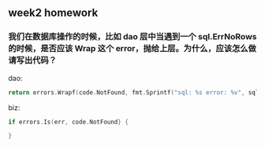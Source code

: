 ## week2 homework

### 我们在数据库操作的时候，比如 dao 层中当遇到一个 sql.ErrNoRows 的时候，是否应该 Wrap 这个 error，抛给上层。为什么，应该怎么做请写出代码？

dao:

```go
return errors.Wrapf(code.NotFound, fmt.Sprintf("sql: %s error: %v", sql, err))
```

biz:

```go
if errors.Is(err, code.NotFound} {

}
```